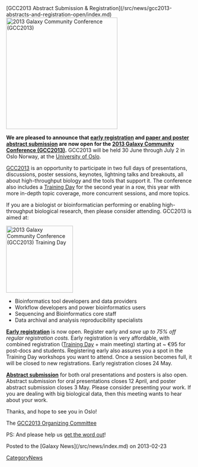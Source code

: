 <div class='newsItemHeader'>[GCC2013 Abstract Submission & Registration](/src/news/gcc2013-abstracts-and-registration-open/index.md)</div>

<div class='center'><a href='/src/events/gcc2013/index.md'><img src="/src/images/logos/GCC2013Logo400.png" alt="2013 Galaxy Community Conference (GCC2013)" width="300" /></a></div>

**We are pleased to announce that [early registration](/src/events/gcc2013/register/index.md) and [paper and poster abstract submission](/src/events/gcc2013/abstracts/index.md) are now open for the [2013 Galaxy Community Conference (GCC2013)](/src/events/gcc2013/index.md).**  GCC2013 will be held 30 June through July 2 in Oslo Norway, at the [University of Oslo](http://uio.no).

[GCC2013](/src/events/gcc2013/index.md) is an opportunity to participate in two full days of presentations, discussions, poster sessions, keynotes, lightning talks and breakouts, all about high-throughput biology and the tools that support it. The conference also includes a [Training Day](/src/events/gcc2013/training-day/index.md) for the second year in a row, this year with more in-depth topic coverage, more concurrent sessions, and more topics.

If you are a biologist or bioinformatician performing or enabling high-throughput biological research, then please consider attending.  GCC2013 is aimed at:
<div class='right'> <a href='/src/events/gcc2013/training-day/index.md'><img src="/src/images/logos/GCC2013TrainingDayLogo200.png" alt="2013 Galaxy Community Conference (GCC2013) Training Day" width="180" /></a></div>

* Bioinformatics tool developers and data providers
* Workflow developers and power bioinformatics users
* Sequencing and Bioinformatics core staff
* Data archival and analysis reproducibility specialists

**[Early registration](/src/events/gcc2013/register/index.md)** is now open. Register early and *save up to 75% off regular registration costs.*  Early registration is very affordable, with combined registration ([Training Day](/src/events/gcc2013/training-day/index.md) + main meeting) starting at ~ €95 for post-docs and students.  Registering early also assures you a spot in the Training Day workshops you want to attend.  Once a session becomes full, it will be closed to new registrations.  Early registration closes 24 May. 

**[Abstract submission](/src/events/gcc2013/abstracts/index.md)** for both oral presentations and posters is also open.  Abstract submission for oral presentations closes 12 April, and poster abstract submission closes 3 May.  Please consider presenting your work. If you are dealing with big biological data, then this meeting wants to hear about your work.

Thanks, and hope to see you in Oslo!

The [GCC2013 Organizing Committee](/src/events/gcc2013/organizers/index.md)

PS: And please help us [get the word out](/src/events/gcc2013/promotion/index.md)!

<div class='newsItemFooter'>Posted to the [Galaxy News](/src/news/index.md) on 2013-02-23</div>

[CategoryNews](/src/category-news/index.md)
